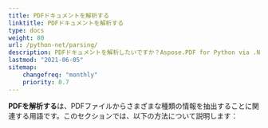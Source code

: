 ```yaml
---
title: PDFドキュメントを解析する
linktitle: PDFドキュメントを解析する
type: docs
weight: 80
url: /python-net/parsing/
description: PDFドキュメントを解析したいですか？Aspose.PDF for Python via .NETを使用したさまざまなPDFデータ抽出方法を発見してください。
lastmod: "2021-06-05"
sitemap:
    changefreq: "monthly"
    priority: 0.7
---
```


**PDFを解析する**は、PDFファイルからさまざまな種類の情報を抽出することに関連する用語です。このセクションでは、以下の方法について説明します：